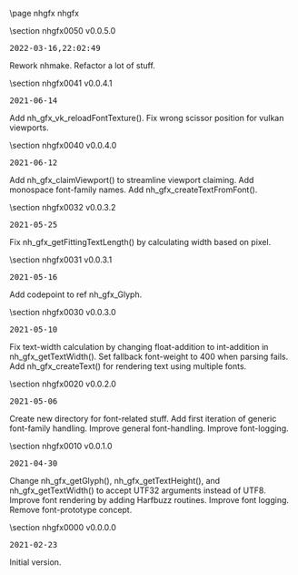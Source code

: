 \page nhgfx nhgfx

<div style="max-width:700px;">

\section nhgfx0050 v0.0.5.0

<pre>
2022-03-16,22:02:49
</pre>

 Rework nhmake. Refactor a lot of stuff.



\section nhgfx0041 v0.0.4.1

<pre>
2021-06-14
</pre>

 Add nh_gfx_vk_reloadFontTexture(). Fix wrong scissor position for vulkan viewports.



\section nhgfx0040 v0.0.4.0

<pre>
2021-06-12
</pre>

 Add nh_gfx_claimViewport() to streamline viewport claiming. Add monospace font-family names. Add nh_gfx_createTextFromFont().



\section nhgfx0032 v0.0.3.2

<pre>
2021-05-25
</pre>

 Fix nh_gfx_getFittingTextLength() by calculating width based on pixel.



\section nhgfx0031 v0.0.3.1

<pre>
2021-05-16
</pre>

 Add codepoint to ref nh_gfx_Glyph.



\section nhgfx0030 v0.0.3.0

<pre>
2021-05-10
</pre>

 Fix text-width calculation by changing float-addition to int-addition in nh_gfx_getTextWidth(). Set fallback font-weight to 400 when parsing fails. Add nh_gfx_createText() for rendering text using multiple fonts.



\section nhgfx0020 v0.0.2.0

<pre>
2021-05-06
</pre>

 Create new directory for font-related stuff. Add first iteration of generic font-family handling. Improve general font-handling. Improve font-logging.



\section nhgfx0010 v0.0.1.0

<pre>
2021-04-30
</pre>

 Change nh_gfx_getGlyph(), nh_gfx_getTextHeight(), and nh_gfx_getTextWidth() to accept UTF32 arguments instead of UTF8. Improve font rendering by adding Harfbuzz routines. Improve font logging. Remove font-prototype concept.



\section nhgfx0000 v0.0.0.0

<pre>
2021-02-23
</pre>

 Initial version.



</div>